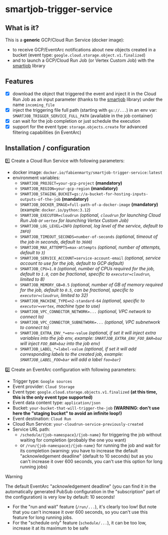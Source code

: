 # smartjob-trigger-service

## What is it?

This is a **generic** GCP/Cloud Run Service (docker image):

- to receive GCP/EventArc notifications about new objects created in a bucket (event type: `google.cloud.storage.object.v1.finalized`)
- and to launch a GCP/Cloud Run Job (or Vertex Custom Job) with the [smartjob](https://github.com/fabien-marty/smartjob) library

## Features

- [x] download the object that triggered the event and inject it in the Cloud Run Job as an input parameter (thanks to the [smartjob](https://github.com/fabien-marty/smartjob) library) under the name `incoming_file`
- [x] inject the triggering file full path (starting with `gs://...`) in an env var: `SMARTJOB_TRIGGER_SERVICE_FULL_PATH` (available in the job container)
- [x] can wait for the job completion or just schedule the execution
- [x] support for the event type: `storage.objects.create` for advanced filtering capabilities (in EventArc)

## Installation / configuration

1️⃣ Create a Cloud Run Service with following parameters:

- docker image: `docker.io/fabienmarty/smartjob-trigger-service:latest`
- environment variables:
    - `SMARTJOB_PROJECT=your-gcp-project` **(mandatory)**
    - `SMARTJOB_REGION=your-gcp-region` **(mandatory)**
    - `SMARTJOB_STAGING_BUCKET=gs://a-bucket-for-hosting-inputs-outputs-of-the-job` **(mandatory)**
    - `SMARTJOB_DOCKER_IMAGE=full-path-of-a-docker-image` **(mandatory)** (example: `docker.io/python:3.12`)
    - `SMARTJOB_EXECUTOR=cloudrun` *(optional, `cloudrun` for launching Cloud Run Job or `vertex` for launching Vertex Custom Job)*
    - `SMARTJOB_LOG_LEVEL=INFO` *(optional, log level of the service, default to `INFO`)*
    - `SMARTJOB_TIMEOUT_SECONDS=number-of-seconds` *(optional, timeout of the job in seconds, default to `3600`)*
    - `SMARTJOB_MAX_ATTEMPTS=max-attempts` *(optional, number of attempts, default to `3`)*
    - `SMARTJOB_SERVICE_ACCOUNT=service-account-email` *(optional, service account to use for the job, default to GCP default)*
    - `SMARTJOB_CPU=1.0` *(optional, number of CPUs required for the job, default to `1.0`, can be fractional, specific to `executor=cloudrun`, limited to 8)*
    - `SMARTJOB_MEMORY_GB=0.5` *(optional, number of GB of memory required for the job, default to `0.5`, can be fractional, specific to `executor=cloudrun`, limited to 32)*
    - `SMARTJOB_MACHINE_TYPE=n2-standard-64` *(optional, specific to `executor=vertex`, machine type to use)*
    - `SMARTJOB_VPC_CONNECTOR_NETWORK=...` *(optional, VPC network to connect to)*
    - `SMARTJOB_VPC_CONNECTOR_SUBNETWORK=...` *(optional, VPC subnetwork to connect to)*
    - `SMARTJOB_EXTRA_ENV_*=env-value` *(optional, if set it will inject extra variables into the job env, example: `SMARTJOB_EXTRA_ENV_FOO_BAR=baz` will inject `FOO_BAR=baz` into the job env)*
    - `SMARTJOB_LABEL_*=label-value` *(optional, if set it will add corresponding labels to the created job, example: `SMARTJOB_LABEL_FOO=bar` will add a label `foo=bar`)*

2️⃣ Create an EventArc configuration with following parameters:

- Trigger type: `Google sources`
- Event provider: `Cloud Storage`
- Event type: `google.cloud.storage.objects.v1.finalized` **(at this time, this is the only event type supported)**
- Event data content type: `application/json`
- Bucket: `your-bucket-that-will-trigger-the-job` **(WARNING: don't use here the "staging bucket" to avoid an infinite loop!)**
- Event destination: `Cloud Run`
- Cloud Run Service: `your-cloudrun-service-previously-created`
- Service URL path:
    - `/schedule/{job-namespace}/{job-name}` for triggering the job without waiting for completion (probably the one you want)
    - or `/run/{job-namespace}/{job-name}` for running the job and wait for its completion (warning: you have to increase the default "acknowledgement deadline" (default to 10 seconds) but as you can't increase it over 600 seconds, you can't use this option for long running jobs)

> [!WARNING]  
> The default EventArc "acknowledgement deadline" (you can find it in the automatically generated PubSub configuration in the "subscription" part of the configuration) is very low by default: 10 seconds!
>
> - For the "run and wait" feature (`/run/...`), it's clearly too low! But note that you can't increase it over 600 seconds, so you can't use this feature for long running jobs.
> - For the "schedule only"  feature (`schedule/...`), it can be too low, increase it at its maximum to be safe
